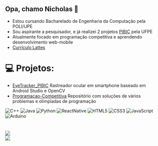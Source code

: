 ## Opa, chamo Nicholas 👋

- Estou cursando Bacharelado de Engenharia da Computação pela POLI/UPE</br>
- Sou aspirante a pesquisador, e já realizei 2 projetos [PIBIC](https://www.ufpe.br/iniciacao-cientifica) pela UFPE</br>
- Atualmente focado em programação competitiva e aprendendo desenvolvimento web-mobile</br>
- [Currículo Lattes](http://lattes.cnpq.br/9295639715054214)

# 💻 Projetos:
- [EyeTracker_PIBIC](https://github.com/Agiliis/EyeTracker_PIBIC.git) Rastreador ocular em smartphone baseado em Android Studio e OpenCV
- [Programacao-Competitiva](https://github.com/Agiliis/Programacao-Competitiva.git) Repositório com soluções de vários problemas e olimpíadas de programação

![C++](https://img.shields.io/badge/c++-%2300599C.svg?style=flat&logo=c%2B%2B&logoColor=white) ![Java](https://img.shields.io/badge/java-%23ED8B00.svg?style=flat&logo=openjdk&logoColor=white) ![Python](https://img.shields.io/badge/python-3670A0?style=flat&logo=python&logoColor=ffdd54) ![ReactNative](https://img.shields.io/badge/react_native-%2320232a.svg?style=flat&logo=react&logoColor=%2361DAFB) ![HTML5](https://img.shields.io/badge/html5-%23E34F26.svg?style=flat&logo=html5&logoColor=white) ![CSS3](https://img.shields.io/badge/css3-%231572B6.svg?style=flat&logo=css3&logoColor=white) ![JavaScript](https://img.shields.io/badge/javascript-%23323330.svg?style=flat&logo=javascript&logoColor=%23F7DF1E) ![Arduino](https://img.shields.io/badge/-Arduino-00979D?style=flat&logo=Arduino&logoColor=white)

#
![](https://github-readme-stats.vercel.app/api?username=Agiliis&theme=dark&hide_border=false&include_all_commits=false&count_private=false)<br/>
![](https://github-readme-stats.vercel.app/api/top-langs/?username=Agiliis&theme=dark&hide_border=false&include_all_commits=false&count_private=false&layout=compact)

<!-- Proudly created with GPRM ( https://gprm.itsvg.in ) -->
